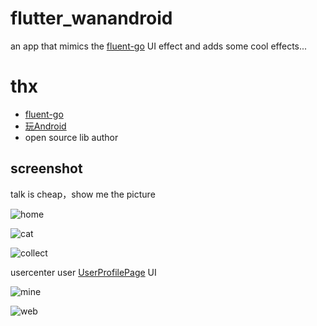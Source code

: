 # flutter_wanandroid

an app that mimics the [fluent-go](https://github.com/alibaba/flutter-go) UI effect and adds some cool effects...



# thx

-  [fluent-go](https://github.com/alibaba/flutter-go) 
- [玩Android](https://www.wanandroid.com/)
- open source lib author

## screenshot

talk is cheap，show me the picture



![home](../screenshot/home.png)

![cat](../screenshot/cat.png)

![collect](../screenshot/collect.png)

usercenter user [UserProfilePage](https://github.com/xuelongqy/flutter_easyrefresh/blob/v2/example/lib/page/sample/user_profile.dart) UI

![mine](../screenshot/mine.png)

![web](../screenshot/web.png)